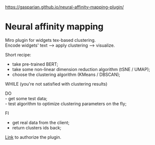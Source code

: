  https://gasparian.github.io/neural-affinity-mapping-plugin/  

# Neural affinity mapping  

Miro plugin for widgets tex-based clustering.  
Encode widgets' text --> apply clustering --> visualize.  

Short recipe:  
 - take pre-trained BERT;  
 - take some non-linear dimension reduction algorithm (tSNE / UMAP);  
 - choose the clustering algorithm (KMeans / DBSCAN);  

 WHILE (you're not satisfied with clustering results)  

 DO  
    - get some test data;  
    - test algorithm to optimize clustering parameters on the fly;  

 FI  

 - get real data from the client;  
 - return clusters ids back;  

[Link](https://miro.com/oauth/authorize/?response_type=token&client_id=3074457349195679315&redirect_uri=https://miro.com/app/dashboard/) to authorize the plugin.  
